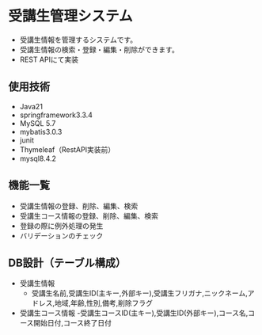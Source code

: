 # 受講生管理システム
 - 受講生情報を管理するシステムです。<br >
 - 受講生情報の検索・登録・編集・削除ができます。 <br >
 - REST APIにて実装 <br >

## 使用技術
- Java21
- springframework3.3.4
- MySQL 5.7
- mybatis3.0.3
- junit
- Thymeleaf（RestAPI実装前）
- mysql8.4.2

## 機能一覧
- 受講生情報の登録、削除、編集、検索
- 受講生コース情報の登録、削除、編集、検索
- 登録の際に例外処理の発生
- バリデーションのチェック

## DB設計（テーブル構成）
- 受講生情報
  - 受講生名前,受講生ID(主キー,外部キー),受講生フリガナ,ニックネーム,アドレス,地域,年齢,性別,備考,削除フラグ
- 受講生コース情報
  -受講生コースID(主キー),受講生ID(外部キー),コース名,コース開始日付,コース終了日付


    
